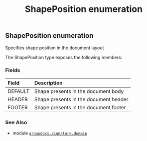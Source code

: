 ﻿---
title: ShapePosition enumeration
second_title: GroupDocs.Signature for Python via .NET API References
description: 
type: docs
url: /python-net/groupdocs.signature.domain/shapeposition/
is_root: false
weight: 720
---

## ShapePosition enumeration

Specifies shape position in the document layout



The ShapePosition type exposes the following members:

### Fields
| Field | Description |
| :- | :- |
| DEFAULT | Shape presents in the document body |
| HEADER | Shape presents in the document header |
| FOOTER | Shape presents in the document footer |



### See Also
* module [`groupdocs.signature.domain`](..)
